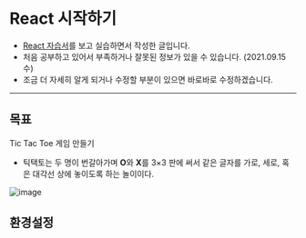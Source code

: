 # React 시작하기

- [React 자습서](https://ko.reactjs.org/tutorial/tutorial.html#setup-for-the-tutorial)를 보고 실습하면서 작성한 글입니다.
- 처음 공부하고 있어서 부족하거나 잘못된 정보가 있을 수 있습니다. (2021.09.15 수)
- 조금 더 자세히 알게 되거나 수정할 부분이 있으면 바로바로 수정하겠습니다.

---



## 목표

Tic Tac Toe 게임 만들기

* 틱택토는 두 명이 번갈아가며 **O**와 **X**를 3×3 판에 써서 같은 글자를 가로, 세로, 혹은 대각선 상에 놓이도록 하는 놀이이다.

![image](https://user-images.githubusercontent.com/48499094/133380985-ca5fddb2-8085-4e52-852a-c24cebd834d5.png)

## 환경설정





